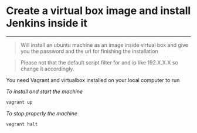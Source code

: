 
# Create a virtual box image and install Jenkins inside it
----------
> Will install an ubuntu machine as an image inside virtual box and give you the password and the url for finishing the installation

>Please not that the default script filter for and ip like 192.X.X.X so change it accordingly.

You need Vagrant and virtualbox installed on your local computer to run


*To install and start the machine*
```sh
vagrant up
```
*To stop properly the machine*
```sh
vagrant halt
```
